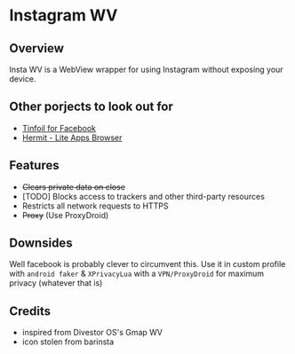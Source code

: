 Instagram WV
========

Overview
--------
Insta WV is a WebView wrapper for using Instagram without exposing your device.

## Other porjects to look out for

* [Tinfoil for Facebook](https://github.com/velazcod/Tinfoil-Facebook)
* [Hermit - Lite Apps Browser](https://hermit.chimbori.com/)

Features
--------
- ~~Clears private data on close~~
- [TODO] Blocks access to trackers and other third-party resources
- Restricts all network requests to HTTPS
- ~~Proxy~~ (Use ProxyDroid)

Downsides
---------
Well facebook is probably clever to circumvent this. 
Use it in custom profile with `android faker` & `XPrivacyLua` with a `VPN/ProxyDroid` for maximum privacy (whatever that is)

Credits
-------
- inspired from Divestor OS's Gmap WV
- icon stolen from barinsta
